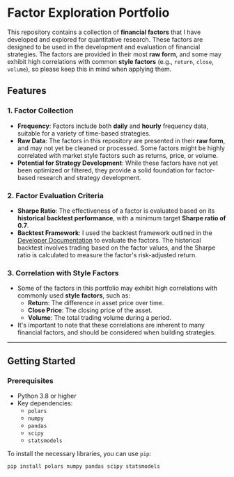 # Factor Exploration Portfolio

This repository contains a collection of **financial factors** that I have developed and explored for quantitative research. These factors are designed to be used in the development and evaluation of financial strategies. The factors are provided in their most **raw form**, and some may exhibit high correlations with common **style factors** (e.g., `return`, `close`, `volume`), so please keep this in mind when applying them.

## Features

### 1. **Factor Collection**
- **Frequency**: Factors include both **daily** and **hourly** frequency data, suitable for a variety of time-based strategies.
- **Raw Data**: The factors in this repository are presented in their **raw form**, and may not yet be cleaned or processed. Some factors might be highly correlated with market style factors such as returns, price, or volume.
- **Potential for Strategy Development**: While these factors have not yet been optimized or filtered, they provide a solid foundation for factor-based research and strategy development.

### 2. **Factor Evaluation Criteria**
- **Sharpe Ratio**: The effectiveness of a factor is evaluated based on its **historical backtest performance**, with a minimum target **Sharpe ratio of 0.7**.
- **Backtest Framework**: I used the backtest framework outlined in the [Developer Documentation](main/Developer/SingleFactorBacktest/README_Backtest.md) to evaluate the factors. The historical backtest involves trading based on the factor values, and the Sharpe ratio is calculated to measure the factor's risk-adjusted return.

### 3. **Correlation with Style Factors**
- Some of the factors in this portfolio may exhibit high correlations with commonly used **style factors**, such as:
  - **Return**: The difference in asset price over time.
  - **Close Price**: The closing price of the asset.
  - **Volume**: The total trading volume during a period.
- It's important to note that these correlations are inherent to many financial factors, and should be considered when building strategies.

---

## Getting Started

### Prerequisites

- Python 3.8 or higher
- Key dependencies:
  - `polars`
  - `numpy`
  - `pandas`
  - `scipy`
  - `statsmodels`

To install the necessary libraries, you can use `pip`:
```bash
pip install polars numpy pandas scipy statsmodels

